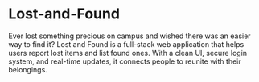 # Lost-and-Found
Ever lost something precious on campus and wished there was an easier way to find it? Lost and Found is a full-stack web application that helps users report lost items and list found ones. With a clean UI, secure login system, and real-time updates, it connects people to reunite with their belongings.
